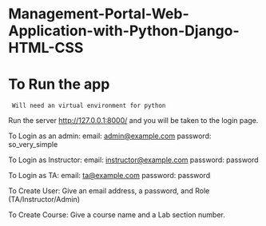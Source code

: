 # Management-Portal-Web-Application-with-Python-Django-HTML-CSS

# To Run the app
` Will need an virtual environment for python`

Run the server http://127.0.0.1:8000/ and you will be taken to the login page. 

To Login as an admin:
    email: admin@example.com
    password: so_very_simple

To Login as Instructor:
    email: instructor@example.com
    password: password

To Login as TA:
    email: ta@example.com
    password: password

To Create User:
    Give an email address, a password, and Role (TA/Instructor/Admin)

To Create Course:
    Give a course name and a Lab section number. 
